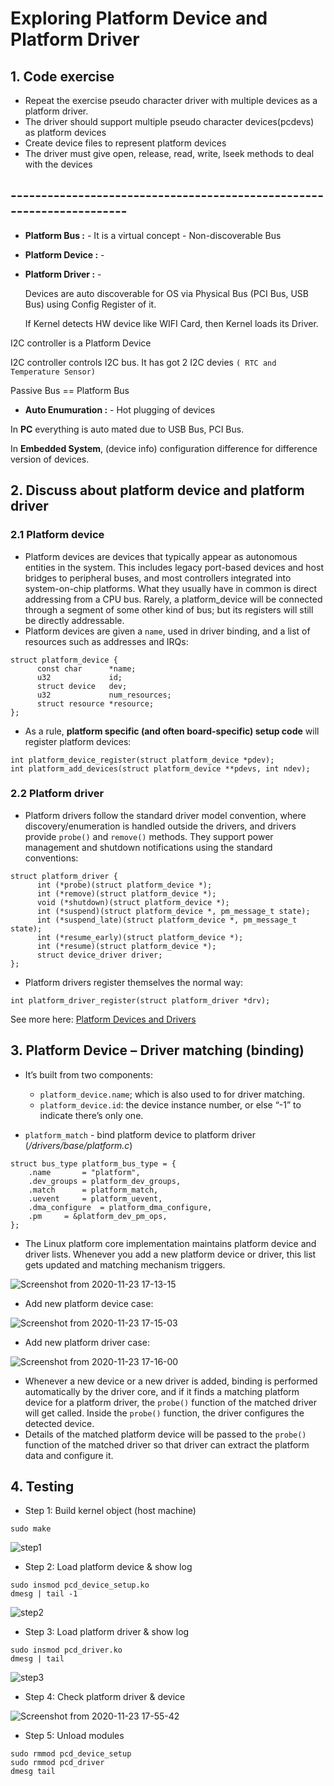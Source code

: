 <h1> Exploring Platform Device and Platform Driver </h1>

## 1. Code exercise
- Repeat the exercise pseudo character driver with multiple devices as a platform driver.
- The driver should support multiple pseudo character devices(pcdevs) as platform devices
- Create device files to represent platform devices
- The driver must give open, release, read, write, lseek methods to deal with the devices

## ----------------------------------------------------------------------
- **Platform Bus :** - It is a virtual concept - Non-discoverable Bus
- **Platform Device :** - 
- **Platform Driver :** -

  Devices are auto discoverable for OS via Physical Bus (PCI Bus, USB Bus) using Config Register of it.

  If Kernel detects HW device like WIFI Card, then Kernel loads its Driver.

 I2C controller is a Platform Device

 I2C controller controls I2C bus. It has got 2 I2C devies `( RTC and Temperature Sensor)`

 Passive Bus == Platform Bus

 - **Auto Enumuration :** - Hot plugging of devices

In **PC** everything is auto mated due to USB Bus, PCI Bus.

In **Embedded System**, (device info) configuration difference for difference version of devices.


  
## 2. Discuss about platform device and platform driver
### 2.1 Platform device
- Platform devices are devices that typically appear as autonomous entities in the system. This includes legacy port-based devices and host bridges to peripheral buses, and most controllers integrated into system-on-chip platforms. What they usually have in common is direct addressing from a CPU bus. Rarely, a platform_device will be connected through a segment of some other kind of bus; but its registers will still be directly addressable.
- Platform devices are given a `name`, used in driver binding, and a list of resources such as addresses and IRQs:

```
struct platform_device {
      const char      *name;
      u32             id;
      struct device   dev;
      u32             num_resources;
      struct resource *resource;
};
```
- As a rule, **platform specific (and often board-specific) setup code** will register platform devices:
```
int platform_device_register(struct platform_device *pdev);
int platform_add_devices(struct platform_device **pdevs, int ndev);
```

### 2.2 Platform driver

- Platform drivers follow the standard driver model convention, where discovery/enumeration is handled outside the drivers, and drivers provide `probe()` and `remove()` methods. They support power management and shutdown notifications using the standard conventions:

```
struct platform_driver {
      int (*probe)(struct platform_device *);
      int (*remove)(struct platform_device *);
      void (*shutdown)(struct platform_device *);
      int (*suspend)(struct platform_device *, pm_message_t state);
      int (*suspend_late)(struct platform_device *, pm_message_t state);
      int (*resume_early)(struct platform_device *);
      int (*resume)(struct platform_device *);
      struct device_driver driver;
};
```

- Platform drivers register themselves the normal way:
```
int platform_driver_register(struct platform_driver *drv);
```
See more here: [Platform Devices and Drivers](https://www.kernel.org/doc/html/latest/driver-api/driver-model/platform.html)

## 3. Platform Device – Driver matching (binding)
- It’s built from two components:
    + `platform_device.name`; which is also used to for driver matching.
    + `platform_device.id`: the device instance number, or else “-1” to indicate there’s only one.

- `platform_match` - bind platform device to platform driver (*/drivers/base/platform.c*)
```
struct bus_type platform_bus_type = {
	.name		= "platform",
	.dev_groups	= platform_dev_groups,
	.match		= platform_match,
	.uevent		= platform_uevent,
	.dma_configure	= platform_dma_configure,
	.pm		= &platform_dev_pm_ops,
};
```
- The Linux platform core implementation maintains platform device and driver lists. Whenever you add a new platform device or driver, this list gets updated and matching mechanism triggers.

![Screenshot from 2020-11-23 17-13-15](https://user-images.githubusercontent.com/32474027/99940321-454af880-2daf-11eb-9f38-80eee04cb6ff.png)

- Add new platform device case:

![Screenshot from 2020-11-23 17-15-03](https://user-images.githubusercontent.com/32474027/99940424-79beb480-2daf-11eb-8469-418bc4be395b.png)

- Add new platform driver case:

![Screenshot from 2020-11-23 17-16-00](https://user-images.githubusercontent.com/32474027/99941404-51d05080-2db1-11eb-87bb-53d3bdef734e.png)

- Whenever a new device or a new driver is added, binding is performed automatically by the driver core, and if it finds a matching platform device for a platform driver, the `probe()` function of the matched driver will get called. Inside the `probe()` function, the driver configures the detected device. 
- Details of the matched platform device will be passed to the `probe()` function of the matched driver so that driver can extract the platform data and configure it.

## 4. Testing
- Step 1: Build kernel object (host machine)
```shell
sudo make
```
![step1](https://user-images.githubusercontent.com/32474027/99943026-f94e8280-2db3-11eb-8447-eeeb434cbf97.png)

- Step 2: Load platform device & show log
```shell
sudo insmod pcd_device_setup.ko
dmesg | tail -1
```
![step2](https://user-images.githubusercontent.com/32474027/99943108-1f742280-2db4-11eb-9274-5e1bea17f669.png)

- Step 3: Load platform driver & show log
```shell
sudo insmod pcd_driver.ko
dmesg | tail
```
![step3](https://user-images.githubusercontent.com/32474027/99943215-47638600-2db4-11eb-81ad-5a846ac9f0df.png)

- Step 4: Check platform driver & device

![Screenshot from 2020-11-23 17-55-42](https://user-images.githubusercontent.com/32474027/99943846-4ed75f00-2db5-11eb-91a3-265eb2112403.png)

- Step 5: Unload modules
```shell
sudo rmmod pcd_device_setup
sudo rmmod pcd_driver
dmesg tail
```
